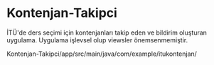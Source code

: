 # Kontenjan-Takipci
İTÜ'de ders seçimi için kontenjanları takip eden ve bildirim oluşturan uygulama.
Uygulama işlevsel olup viewsler önemsenmemiştir.

Kontenjan-Takipci/app/src/main/java/com/example/itukontenjan/
